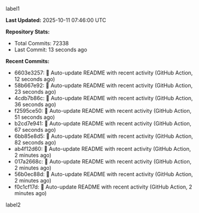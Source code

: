 
label1 
<!-- ACTIVITY_START -->
**Last Updated:** 2025-10-11 07:46:00 UTC

**Repository Stats:**
- Total Commits: 72338
- Last Commit: 13 seconds ago

**Recent Commits:**
- 6603e3257: 🤖 Auto-update README with recent activity (GitHub Action, 12 seconds ago)
- 58b667e92: 🤖 Auto-update README with recent activity (GitHub Action, 23 seconds ago)
- 4cdb7b86c: 🤖 Auto-update README with recent activity (GitHub Action, 36 seconds ago)
- f2595ce50: 🤖 Auto-update README with recent activity (GitHub Action, 51 seconds ago)
- b2cd7e941: 🤖 Auto-update README with recent activity (GitHub Action, 67 seconds ago)
- 6bb85e8d5: 🤖 Auto-update README with recent activity (GitHub Action, 82 seconds ago)
- ab4f12d60: 🤖 Auto-update README with recent activity (GitHub Action, 2 minutes ago)
- 017a2668c: 🤖 Auto-update README with recent activity (GitHub Action, 2 minutes ago)
- 56b0ec88d: 🤖 Auto-update README with recent activity (GitHub Action, 2 minutes ago)
- f0c1cf17d: 🤖 Auto-update README with recent activity (GitHub Action, 2 minutes ago)
<!-- ACTIVITY_END -->

label2

